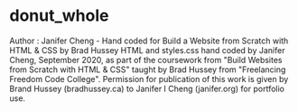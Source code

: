# donut_whole
Author : Janifer Cheng - Hand coded for Build a Website    from Scratch with HTML &amp; CSS by Brad Hussey
HTML and styles.css hand coded by Janifer Cheng, September 2020, as part of the coursework from "Build Websites from Scratch with HTML & CSS" taught by Brad Hussey from "Freelancing Freedom Code College". Permission for publication of this work is given by Brand Hussey (bradhussey.ca) to Janifer I Cheng (janifer.org) for portfolio use.
